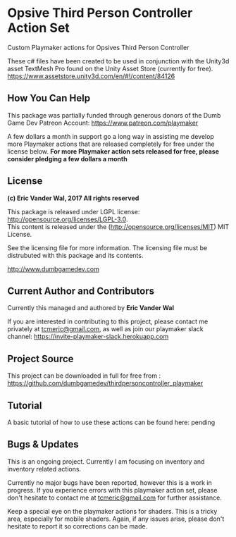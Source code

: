 # Opsive Third Person Controller Action Set

Custom Playmaker actions for Opsives Third Person Controller  

These c# files have been created to be used in conjunction with the Unity3d asset TextMesh Pro found on the Unity Asset Store (currently for free). https://www.assetstore.unity3d.com/en/#!/content/84126

## How You Can Help

This package was partially funded through generous donors of the Dumb Game Dev Patreon Account: https://www.patreon.com/playmaker

A few dollars a month in support go a long way in assisting me develop more Playmaker actions that are released completely for free under the license below. **For more Playmaker action sets released for free, please consider pledging a few dollars a month** 


## License

**(c) Eric Vander Wal, 2017 All rights reserved**

This package is released under LGPL license: http://opensource.org/licenses/LGPL-3.0.  
This content is released under the (http://opensource.org/licenses/MIT) MIT License.


See the licensing file for more information. The licensing file must be distrubuted with this package and its contents.

http://www.dumbgamedev.com


## Current Author and Contributors

Currently this managed and authored by **Eric Vander Wal**

If you are interested in contributing to this project, please contact me privately at tcmeric@gmail.com, as well as join our playmaker slack channel: https://invite-playmaker-slack.herokuapp.com

## Project Source

This project can be downloaded in full for free from : https://github.com/dumbgamedev/thirdpersoncontroller_playmaker

## Tutorial

A basic tutorial of how to use these actions can be found here: pending


## Bugs & Updates

This is an ongoing project. Currently I am focusing on inventory and inventory related actions.

Currently no major bugs have been reported, however this is a work in progress. If you experience errors with this playmaker action set, please don't hesitate to contact me at tcmeric@gmail.com for further assistance.

Keep a special eye on the playmaker actions for shaders. This is a tricky area, especially for mobile shaders. Again, if any issues arise, please don't hesitate to report it so corrections can be made.

